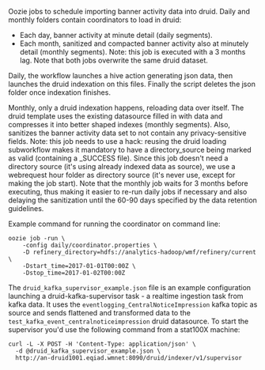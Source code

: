 Oozie jobs to schedule importing banner activity data into druid.
Daily and monthly folders contain coordinators to load in druid:
 - Each day, banner activity at minute detail (daily segments).
 - Each month, sanitized and compacted banner activity also at
   minutely detail (monthly segments). Note: this job is executed
   with a 3 months lag.
Note that both jobs overwrite the same druid dataset.

Daily, the workflow launches a hive action generating json data,
then launches the druid indexation on this files. Finally the script
deletes the json folder once indexation finishes.

Monthly, only a druid indexation happens, reloading data over itself.
The druid template uses the existing datasource filled in with data
and compresses it into better shaped indexes (monthly segments).
Also, sanitizes the banner activity data set to not contain any
privacy-sensitive fields.
Note: this job needs to use a hack: reusing the druid loading
subworkflow makes it mandatory to have a directory_source being marked
as valid (containing a _SUCCESS file). Since this job doesn't need a
directory source (it's using already indexed data as source), we use
a webrequest hour folder as directory source (it's never use, except
for making the job start).
Note that the monthly job waits for 3 months before executing, thus
making it easier to re-run daily jobs if necessary and also delaying
the sanitization until the 60-90 days specified by the data retention
guidelines.

Example command for running the coordinator on command line:

    oozie job -run \
        -config daily/coordinator.properties \
        -D refinery_directory=hdfs://analytics-hadoop/wmf/refinery/current \
        -Dstart_time=2017-01-01T00:00Z \
        -Dstop_time=2017-01-02T00:00Z


The `druid_kafka_supervisor_example.json` file is an example configuration
launching a druid-kafka-supervisor task - a realtime ingestion task from kafka
data. It uses the `eventlogging_CentralNoticeImpression` kafka topic as source
and sends flattened and transformed data to the
`test_kafka_event_centralnoticeimpression` druid datasource.
To start the supervisor you'd use the following command from a stat100X machine:
```
curl -L -X POST -H 'Content-Type: application/json' \
  -d @druid_kafka_supervisor_example.json \
  http://an-druid1001.eqiad.wmnet:8090/druid/indexer/v1/supervisor
```
